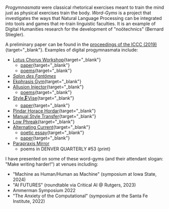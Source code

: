 *Progymnasmata* were classical rhetorical exercises meant to train the mind just as physical exercises train the body. *Word-Gyms* is a project that investigates the ways that Natural Language Processing can be integrated into tools and games that re-train linguistic faculties. It is an example of Digital Humanities research for the development of "noötechnics" (Bernard Stiegler).

A preliminary paper can be found in the [proceedings of the ICCC (2019)](http://computationalcreativity.net/iccc2019/assets/iccc_proceedings_2019.pdf#page=15){target="_blank"}. Examples of digital progymnasmata include:


* [Lotus Chorus Workshop](https://github.com/kbooten/lotuschorusworkshop){target="_blank"}
    - [paper](https://2023.xcoax.org/pdf/booten.pdf){target="_blank"}
    - [poems](https://blackboxmanifold.sites.sheffield.ac.uk/issues/issues-21-28/issue-28){target="_blank"}
* [*Salon des Fantômes*](salon.html)
* [Ekphrasis Gym](https://github.com/kbooten/ekphrasisgym){target="_blank"}
* [Allusion Injector](https://github.com/kbooten/allusion_injector){target="_blank"}
    - [poems](https://blackboxmanifold.sites.sheffield.ac.uk/issues/issue-31/kylebootenbm31){target="_blank"}
* [Style🗜Vise](https://github.com/kbooten/stylevise){target="_blank"}
    - [paper](https://www.flusserstudies.net/person/kyle-booten){target="_blank"}
* [Pindar Horace Hordar](https://github.com/kbooten/pindar_horace_hordar){target="_blank"}
* [Manual Style Transfer](https://github.com/kbooten/manualstyletransfer){target="_blank"}
* [Low Phreak](https://github.com/kbooten/lowphreak){target="_blank"}
* [Alternating Current](https://github.com/kbooten/alternatingcurrent){target="_blank"}
    - [poetic essay](https://www.tentacularmag.com/issue-4a/kyle-booten){target="_blank"}
    - [paper](https://electronicbookreview.com/essay/making-writing-harder-computer-mediated-authorship-and-the-problem-of-care/){target="_blank"}
* [Parapraxis Mirror](https://taper.badquar.to/2/parapraxis_mirror.html)
    - poems in DENVER QUARTERLY #53 (print)
  

    
I have presented on some of these word-gyms (and their attendant slogan: "Make writing harder!") at venues including:

* "Machine as Human/Human as Machine" (symposium at Iowa State, 2024)
* "AI FUTURES" (roundtable via Critical AI @ Rutgers, 2023)
* Ammerman Symposium 2022
* "The Anxiety of the Computational" (symposium at the Santa Fe Institute, 2022)
